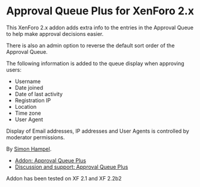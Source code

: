 Approval Queue Plus for XenForo 2.x
===================================

This XenForo 2.x addon adds extra info to the entries in the Approval Queue to help make approval decisions easier.

There is also an admin option to reverse the default sort order of the Approval Queue.

The following information is added to the queue display when approving users:

* Username
* Date joined
* Date of last activity
* Registration IP
* Location
* Time zone
* User Agent

Display of Email addresses, IP addresses and User Agents is controlled by moderator permissions.

By [Simon Hampel](https://xenforo.com/community/members/sim.4264/).

* [Addon: Approval Queue Plus](https://xenforo.com/community/resources/approval-queue-plus.7411/)
* [Discussion and support: Approval Queue Plus](https://xenforo.com/community/threads/approval-queue-plus.170554/)


Addon has been tested on XF 2.1 and XF 2.2b2
